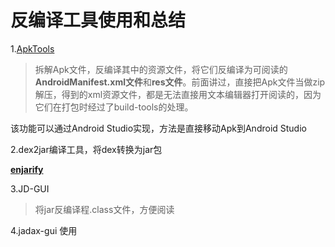 # 反编译工具使用和总结

1.[ApkTools](https://bitbucket.org/iBotPeaches/apktool/downloads)

> 拆解Apk文件，反编译其中的资源文件，将它们反编译为可阅读的**AndroidManifest.xml文件**和**res文件**。前面讲过，直接把Apk文件当做zip解压，得到的xml资源文件，都是无法直接用文本编辑器打开阅读的，因为它们在打包时经过了build-tools的处理。

该功能可以通过Android Studio实现，方法是直接移动Apk到Android Studio

2.dex2jar编译工具，将dex转换为jar包

[**enjarify**](https://github.com/google/enjarify)

3.JD-GUI

> 将jar反编译程.class文件，方便阅读

4.jadax-gui 使用
